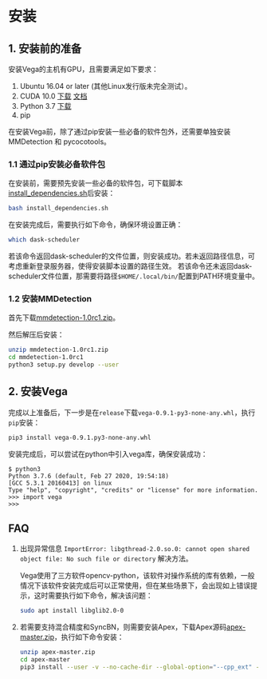 # 安装

## 1. 安装前的准备

安装Vega的主机有GPU，且需要满足如下要求：

1. Ubuntu 16.04 or later (其他Linux发行版未完全测试）。
2. CUDA 10.0 [下载](https://developer.nvidia.com/cuda-10.0-download-archive) [文档](https://docs.nvidia.com/cuda/archive/10.0/)
3. Python 3.7 [下载](https://www.python.org/downloads/release/python-376/)
4. pip

在安装Vega前，除了通过pip安装一些必备的软件包外，还需要单独安装 MMDetection 和 pycocotools。

### 1.1 通过pip安装必备软件包

在安装前，需要预先安装一些必备的软件包，可下载脚本[install_dependencies.sh](../../../deploy/install_dependencies.sh)后安装：

```bash
bash install_dependencies.sh
```

在安装完成后，需要执行如下命令，确保环境设置正确：

```bash
which dask-scheduler
```

若该命令返回dask-scheduler的文件位置，则安装成功。若未返回路径信息，可考虑重新登录服务器，使得安装脚本设置的路径生效。
若该命令还未返回dask-scheduler文件位置，那需要将路径`$HOME/.local/bin/`配置到PATH环境变量中。

### 1.2 安装MMDetection

首先下载[mmdetection-1.0rc1.zip](https://github.com/open-mmlab/mmdetection/archive/v1.0rc1.zip)。

然后解压后安装：

```bash
unzip mmdetection-1.0rc1.zip
cd mmdetection-1.0rc1
python3 setup.py develop --user
```

## 2. 安装Vega

完成以上准备后，下一步是在`release`下载`vega-0.9.1-py3-none-any.whl`，执行`pip`安装：

```bash
pip3 install vega-0.9.1.py3-none-any.whl
```

安装完成后，可以尝试在python中引入vega库，确保安装成功：

```text
$ python3
Python 3.7.6 (default, Feb 27 2020, 19:54:18)
[GCC 5.3.1 20160413] on linux
Type "help", "copyright", "credits" or "license" for more information.
>>> import vega
>>>
```

## FAQ

1. 出现异常信息 `ImportError: libgthread-2.0.so.0: cannot open shared object file: No such file or directory` 解决方法。

    Vega使用了三方软件opencv-python，该软件对操作系统的库有依赖，一般情况下该软件安装完成后可以正常使用，但在某些场景下，会出现如上错误提示，这时需要执行如下命令，解决该问题：

    ```bash
    sudo apt install libglib2.0-0
    ```

2. 若需要支持混合精度和SyncBN，则需要安装Apex，下载Apex源码[apex-master.zip](https://codeload.github.com/NVIDIA/apex/zip/master)，执行如下命令安装：

    ```bash
    unzip apex-master.zip
    cd apex-master
    pip3 install --user -v --no-cache-dir --global-option="--cpp_ext" --global-option="--cuda_ext" ./
    ```

